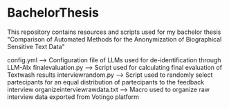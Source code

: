 # BachelorThesis
This repository contains resources and scripts used for my bachelor thesis "Comparison of Automated Methods for the Anonymization of Biographical Sensitive Text Data"

config.yml --> Configuration file of LLMs used for de-identification through LLM-AIx
finalevaluation.py --> Script used for calculating final evaluation of Textwash results
interviewrandom.py --> Script used to randomly select partecipants for an equal distribution of partecipants to the feedback interview
organizeinterviewrawdata.txt --> Macro used to organize raw interview data exported from Votingo platform

